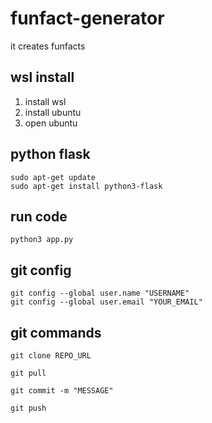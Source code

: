 # funfact-generator
it creates funfacts 

## wsl install 
1. install wsl 
2. install ubuntu
3. open ubuntu  

## python flask 
```
sudo apt-get update
sudo apt-get install python3-flask
```

## run code 
```
python3 app.py
```

## git config 
```
git config --global user.name "USERNAME"
git config --global user.email "YOUR_EMAIL"
```

## git commands
```
git clone REPO_URL

git pull

git commit -m "MESSAGE"

git push
```


